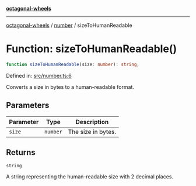 [**octagonal-wheels**](../../README.md)

***

[octagonal-wheels](../../modules.md) / [number](../README.md) / sizeToHumanReadable

# Function: sizeToHumanReadable()

```ts
function sizeToHumanReadable(size: number): string;
```

Defined in: [src/number.ts:6](https://github.com/vrtmrz/octagonal-wheels/blob/main/src/number.ts#L6)

Converts a size in bytes to a human-readable format.

## Parameters

| Parameter | Type | Description |
| ------ | ------ | ------ |
| `size` | `number` | The size in bytes. |

## Returns

`string`

A string representing the human-readable size with 2 decimal places.
